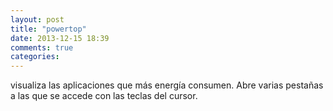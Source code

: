 ```yaml
---
layout: post
title: "powertop"
date: 2013-12-15 18:39
comments: true
categories: 
---
```

visualiza las aplicaciones que más energía consumen. Abre varias pestañas a las que se accede con las teclas del cursor.


